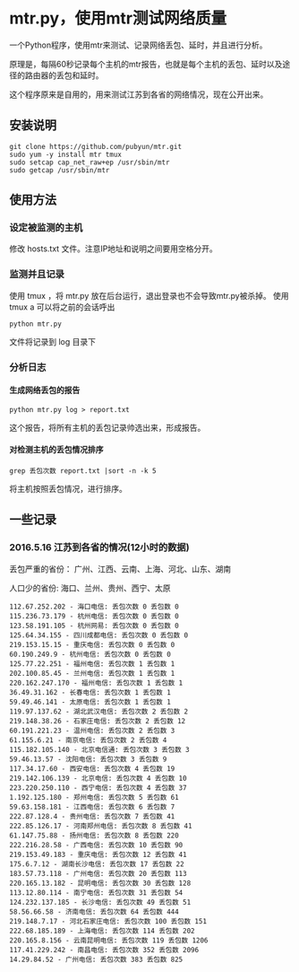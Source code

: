 # mtr.py，使用mtr测试网络质量

一个Python程序，使用mtr来测试、记录网络丢包、延时，并且进行分析。

原理是，每隔60秒记录每个主机的mtr报告，也就是每个主机的丢包、延时以及途径的路由器的丢包和延时。

这个程序原来是自用的，用来测试江苏到各省的网络情况，现在公开出来。

## 安装说明

    git clone https://github.com/pubyun/mtr.git
    sudo yum -y install mtr tmux
    sudo setcap cap_net_raw+ep /usr/sbin/mtr
    sudo getcap /usr/sbin/mtr

## 使用方法

### 设定被监测的主机

修改 hosts.txt 文件。注意IP地址和说明之间要用空格分开。

### 监测并且记录

使用 tmux ，将 mtr.py 放在后台运行，退出登录也不会导致mtr.py被杀掉。
使用 tmux a 可以将之前的会话呼出

    python mtr.py

文件将记录到 log 目录下

### 分析日志

#### 生成网络丢包的报告

    python mtr.py log > report.txt

这个报告，将所有主机的丢包记录帅选出来，形成报告。

#### 对检测主机的丢包情况排序

    grep 丢包次数 report.txt |sort -n -k 5

将主机按照丢包情况，进行排序。

## 一些记录

### 2016.5.16 江苏到各省的情况(12小时的数据)

丢包严重的省份：
广州、江西、云南、上海、河北、山东、湖南

人口少的省份:
海口、兰州、贵州、西宁、太原

    112.67.252.202 - 海口电信: 丢包次数 0 丢包数 0
    115.236.73.179 - 杭州电信: 丢包次数 0 丢包数 0
    123.58.191.105 - 杭州网易: 丢包次数 0 丢包数 0
    125.64.34.155 - 四川成都电信: 丢包次数 0 丢包数 0
    219.153.15.15 - 重庆电信: 丢包次数 0 丢包数 0
    60.190.249.9 - 杭州电信: 丢包次数 0 丢包数 0
    125.77.22.251 - 福州电信: 丢包次数 1 丢包数 1
    202.100.85.45 - 兰州电信: 丢包次数 1 丢包数 1
    220.162.247.170 - 福州电信: 丢包次数 1 丢包数 1
    36.49.31.162 - 长春电信: 丢包次数 1 丢包数 1
    59.49.46.141 - 太原电信: 丢包次数 1 丢包数 1
    119.97.137.62 - 湖北武汉电信: 丢包次数 2 丢包数 2
    219.148.38.26 - 石家庄电信: 丢包次数 2 丢包数 12
    60.191.221.23 - 温州电信: 丢包次数 2 丢包数 3
    61.155.6.21 - 南京电信: 丢包次数 2 丢包数 4
    115.182.105.140 - 北京电信通: 丢包次数 3 丢包数 3
    59.46.13.57 - 沈阳电信: 丢包次数 3 丢包数 9
    117.34.17.60 - 西安电信: 丢包次数 4 丢包数 19
    219.142.106.139 - 北京电信: 丢包次数 4 丢包数 10
    223.220.250.110 - 西宁电信: 丢包次数 4 丢包数 37
    1.192.125.180 - 郑州电信: 丢包次数 5 丢包数 61
    59.63.158.181 - 江西电信: 丢包次数 6 丢包数 7
    222.87.128.4 - 贵州电信: 丢包次数 7 丢包数 41
    222.85.126.17 - 河南郑州电信: 丢包次数 8 丢包数 41
    61.147.75.88 - 扬州电信: 丢包次数 8 丢包数 220
    222.216.28.58 - 广西电信: 丢包次数 10 丢包数 90
    219.153.49.183 - 重庆电信: 丢包次数 12 丢包数 41
    175.6.7.12 - 湖南长沙电信: 丢包次数 17 丢包数 22
    183.57.73.118 - 广州电信: 丢包次数 20 丢包数 113
    220.165.13.182 - 昆明电信: 丢包次数 30 丢包数 128
    113.12.80.114 - 南宁电信: 丢包次数 31 丢包数 54
    124.232.137.185 - 长沙电信: 丢包次数 49 丢包数 51
    58.56.66.58 - 济南电信: 丢包次数 64 丢包数 444
    219.148.7.17 - 河北石家庄电信: 丢包次数 100 丢包数 151
    222.68.185.189 - 上海电信: 丢包次数 114 丢包数 202
    220.165.8.156 - 云南昆明电信: 丢包次数 119 丢包数 1206
    117.41.229.242 - 南昌电信: 丢包次数 352 丢包数 2096
    14.29.84.52 - 广州电信: 丢包次数 383 丢包数 825
